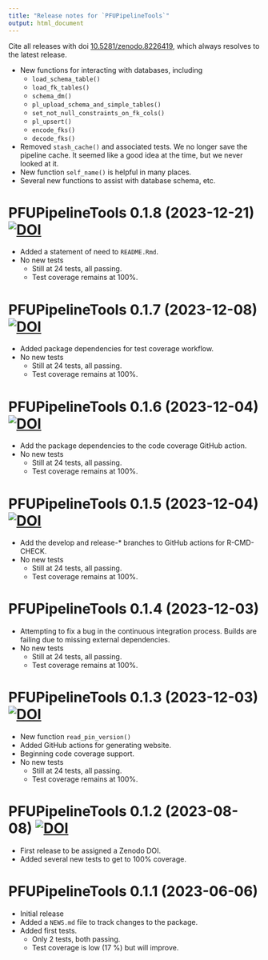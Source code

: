 ```yaml
---
title: "Release notes for `PFUPipelineTools`"
output: html_document
---
```



Cite all releases with doi [10.5281/zenodo.8226419](https://doi.org/10.5281/zenodo.8226419), 
which always resolves to the latest release.


* New functions for interacting with databases, including
    - `load_schema_table()`
    - `load_fk_tables()`
    - `schema_dm()`
    - `pl_upload_schema_and_simple_tables()`
    - `set_not_null_constraints_on_fk_cols()`
    - `pl_upsert()`
    - `encode_fks()`
    - `decode_fks()`
* Removed `stash_cache()` and associated tests.
  We no longer save the pipeline cache.
  It seemed like a good idea at the time, but
  we never looked at it.
* New function `self_name()` is helpful in many places.
* Several new functions to assist with database schema, etc.


# PFUPipelineTools 0.1.8 (2023-12-21) [![DOI](https://zenodo.org/badge/DOI/10.5281/zenodo.10420449.svg)](https://doi.org/10.5281/zenodo.10420449)

* Added a statement of need to `README.Rmd`.
* No new tests
    - Still at 24 tests, all passing.
    - Test coverage remains at 100%.


# PFUPipelineTools 0.1.7 (2023-12-08) [![DOI](https://zenodo.org/badge/DOI/10.5281/zenodo.10308793.svg)](https://doi.org/10.5281/zenodo.10308793)

* Added package dependencies for test coverage workflow.
* No new tests
    - Still at 24 tests, all passing.
    - Test coverage remains at 100%.


# PFUPipelineTools 0.1.6 (2023-12-04) [![DOI](https://zenodo.org/badge/DOI/10.5281/zenodo.10256768.svg)](https://doi.org/10.5281/zenodo.10256768)

* Add the package dependencies to the code coverage GitHub action.
* No new tests
    - Still at 24 tests, all passing.
    - Test coverage remains at 100%.


# PFUPipelineTools 0.1.5 (2023-12-04) [![DOI](https://zenodo.org/badge/DOI/10.5281/zenodo.10256712.svg)](https://doi.org/10.5281/zenodo.10256712)

* Add the develop and release-* branches to GitHub actions
  for R-CMD-CHECK.
* No new tests
    - Still at 24 tests, all passing.
    - Test coverage remains at 100%.


# PFUPipelineTools 0.1.4 (2023-12-03)

* Attempting to fix a bug in the continuous integration process.
  Builds are failing due to missing external dependencies.
* No new tests
    - Still at 24 tests, all passing.
    - Test coverage remains at 100%.


# PFUPipelineTools 0.1.3 (2023-12-03) [![DOI](https://zenodo.org/badge/DOI/10.5281/zenodo.10253202.svg)](https://doi.org/10.5281/zenodo.10253202)

* New function `read_pin_version()`
* Added GitHub actions for generating website.
* Beginning code coverage support.
* No new tests
    - Still at 24 tests, all passing.
    - Test coverage remains at 100%.


# PFUPipelineTools 0.1.2 (2023-08-08) [![DOI](https://zenodo.org/badge/DOI/10.5281/zenodo.8226420.svg)](https://doi.org/10.5281/zenodo.8226420)

* First release to be assigned a Zenodo DOI.
* Added several new tests
  to get to 100% coverage.


# PFUPipelineTools 0.1.1 (2023-06-06)

* Initial release
* Added a `NEWS.md` file to track changes to the package.
* Added first tests.
    * Only 2 tests, both passing.
    * Test coverage is low (17 %) but will improve.
